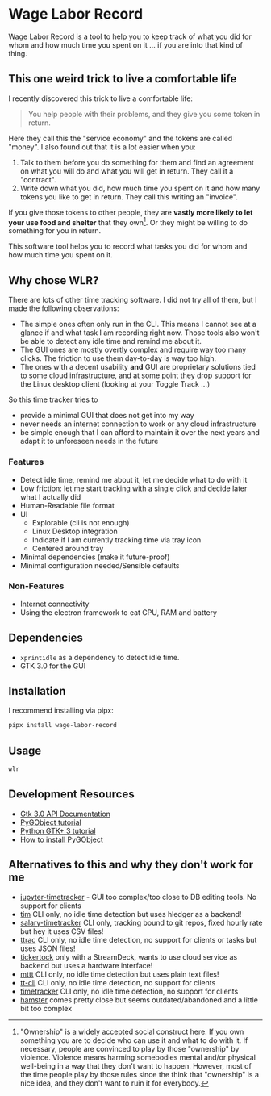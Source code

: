 # Wage Labor Record

Wage Labor Record is a tool to help you to keep track of what you did for whom 
and how much time you spent on it ... if you are into that kind of thing.

## This one weird trick to live a comfortable life

I recently discovered this trick to live a comfortable life:
> You help people with their problems, and they give you some token in return.

Here they call this the "service economy" and the tokens are called "money".
I also found out that it is a lot easier when you:
1. Talk to them before you do something for them and find an agreement on what you will do and what you will get in return. They call it a "contract".
2. Write down what you did, how much time you spent on it and how many tokens you like to get in return. They call this writing an "invoice".

If you give those tokens to other people, they are **vastly more likely to let your use food and shelter** that they own[^1].
Or they might be willing to do something for you in return.

This software tool helps you to record what tasks you did for whom and how much time you spent on it.

[^1]: "Ownership" is a widely accepted social construct here.
If you own something you are to decide who can use it and what to do with it.
If necessary, people are convinced to play by those "ownership" by violence.
Violence means harming somebodies mental and/or physical well-being in a way that they don't want to happen.
However, most of the time people play by those rules since the think that "ownership" is a nice idea, and they don't want to ruin it for everybody.

## Why chose WLR?

There are lots of other time tracking software. 
I did not try all of them, but I made the following observations:
- The simple ones often only run in the CLI. 
  This means I cannot see at a glance if and what task I am recording right now. 
  Those tools also won't be able to detect any idle time and remind me about it.
- The GUI ones are mostly overtly complex and require way too many clicks. 
  The friction to use them day-to-day is way too high.
- The ones with a decent usability **and** GUI are proprietary solutions tied to some
  cloud infrastructure, and at some point they drop support for the Linux desktop client 
  (looking at your Toggle Track ...)

So this time tracker tries to
- provide a minimal GUI that does not get into my way
- never needs an internet connection to work or any cloud infrastructure
- be simple enough that I can afford to maintain it over the next years 
  and adapt it to unforeseen needs in the future

### Features
- Detect idle time, remind me about it, let me decide what to do with it
- Low friction: let me start tracking with a single click and decide later what I actually did
- Human-Readable file format
- UI
  - Explorable (cli is not enough)
  - Linux Desktop integration
  - Indicate if I am currently tracking time via tray icon
  - Centered around tray
- Minimal dependencies (make it future-proof)
- Minimal configuration needed/Sensible defaults

### Non-Features
- Internet connectivity
- Using the electron framework to eat CPU, RAM and battery

## Dependencies
- `xprintidle` as a dependency to detect idle time.
- GTK 3.0 for the GUI

## Installation
I recommend installing via pipx:
```bash
pipx install wage-labor-record
```

## Usage

```bash
wlr
```

## Development Resources
- [Gtk 3.0 API Documentation](https://lazka.github.io/pgi-docs/Gtk-3.0)
- [PyGObject tutorial](https://pygobject.readthedocs.io/)
- [Python GTK+ 3 tutorial](https://python-gtk-3-tutorial.readthedocs.io)
- [How to install PyGObject](https://pygobject.readthedocs.io/en/latest/getting_started.html#ubuntu-getting-started)

## Alternatives to this and why they don't work for me

- [jupyter-timetracker](https://pypi.org/project/jupyter-timetracker/) - GUI too complex/too close to DB editing tools. No support for clients
- [tim](https://github.com/MatthiasKauer/tim) CLI only, no idle time detection but uses hledger as a backend!
- [salary-timetracker](https://pypi.org/project/salary-timetracker/) CLI only, tracking bound to git repos, fixed hourly rate but hey it uses CSV files!
- [ttrac](https://pypi.org/project/ttrac/) CLI only, no idle time detection, no support for clients or tasks but uses JSON files!
- [tickertock](https://pypi.org/project/tickertock/) only with a StreamDeck, wants to use cloud service as backend but uses a hardware interface!
- [mttt](https://pypi.org/project/mttt/) CLI only, no idle time detection but uses plain text files!
- [tt-cli](https://github.com/a1fred/tt) CLI only, no idle time detection, no support for clients 
- [timetracker](https://pypi.org/project/timetracker/) CLI only, no idle time detection, no support for clients
- [hamster](https://github.com/projecthamster/hamster) comes pretty close but seems outdated/abandoned and a little bit too complex